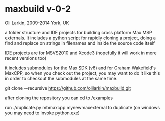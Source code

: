 maxbuild v-0-2
================

Oli Larkin, 2009-2014
York, UK


a folder structure and IDE projects for building cross platform Max MSP externals. It includes a python script for 
rapidly cloning a project, doing a find and replace on strings in filenames and inside the source code itself

IDE projects are for MSVS2010 and Xcode3 (hopefully it will work in more recent versions too)

it includes submodules for the Max SDK (v6) and for Graham Wakefield's MaxCPP, so when you check out the project, you may
want to do it like this in order to checkout the submodules at the same time.

git clone --recursive https://github.com/olilarkin/maxbuild.git

after cloning the repository you can cd to /examples

run ./duplicate.py mbmaxcpp mynewmaxexternal to duplicate (on windows you may need to invoke python.exe)
